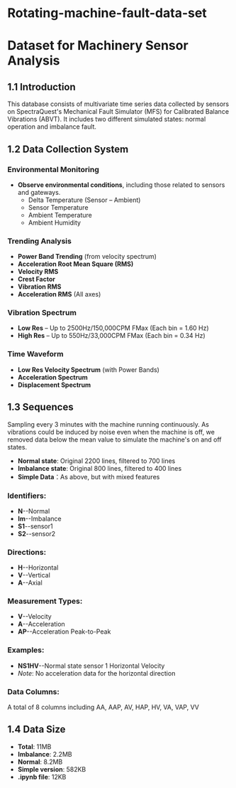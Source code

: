 # Rotating-machine-fault-data-set
# Dataset for Machinery Sensor Analysis


## 1.1 Introduction

This database consists of multivariate time series data collected by sensors on SpectraQuest's Mechanical Fault Simulator (MFS) for Calibrated Balance Vibrations (ABVT). It includes two different simulated states: normal operation and imbalance fault.

## 1.2 Data Collection System

### Environmental Monitoring

- **Observe environmental conditions**, including those related to sensors and gateways.
  - Delta Temperature (Sensor – Ambient)
  - Sensor Temperature
  - Ambient Temperature
  - Ambient Humidity

### Trending Analysis

- **Power Band Trending** (from velocity spectrum)
- **Acceleration Root Mean Square (RMS)**
- **Velocity RMS**
- **Crest Factor**
- **Vibration RMS**
- **Acceleration RMS** (All axes)

### Vibration Spectrum

- **Low Res** – Up to 2500Hz/150,000CPM FMax (Each bin = 1.60 Hz)
- **High Res** – Up to 550Hz/33,000CPM FMax (Each bin = 0.34 Hz)

### Time Waveform

- **Low Res Velocity Spectrum** (with Power Bands)
- **Acceleration Spectrum**
- **Displacement Spectrum**

## 1.3 Sequences

Sampling every 3 minutes with the machine running continuously. As vibrations could be induced by noise even when the machine is off, we removed data below the mean value to simulate the machine's on and off states.

- **Normal state**: Original 2200 lines, filtered to 700 lines
- **Imbalance state**: Original 800 lines, filtered to 400 lines
- **Simple Data**：As above, but with mixed features

### Identifiers:

- **N**--Normal
- **Im**--Imbalance
- **S1**--sensor1
- **S2**--sensor2

### Directions:

- **H**--Horizontal
- **V**--Vertical
- **A**--Axial

### Measurement Types:

- **V**--Velocity
- **A**--Acceleration
- **AP**--Acceleration Peak-to-Peak

### Examples:

- **NS1HV**--Normal state sensor 1 Horizontal Velocity
- *Note*: No acceleration data for the horizontal direction

### Data Columns:

A total of 8 columns including AA, AAP, AV, HAP, HV, VA, VAP, VV

## 1.4 Data Size

- **Total**: 11MB
- **Imbalance**: 2.2MB
- **Normal**: 8.2MB
- **Simple version**: 582KB
- **.ipynb file**: 12KB
  
